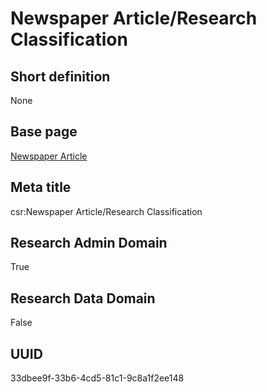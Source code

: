 # Newspaper Article/Research Classification
## Short definition
None
## Base page
[Newspaper Article](../../Objects/Newspaper%20Article.md)
## Meta title
csr:Newspaper Article/Research Classification
## Research Admin Domain
True
## Research Data Domain
False
## UUID
33dbee9f-33b6-4cd5-81c1-9c8a1f2ee148
